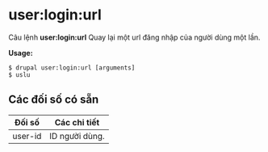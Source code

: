 # user:login:url
Câu lệnh **user:login:url** Quay lại một url đăng nhập của người dùng một lần.

**Usage:**
```
$ drupal user:login:url [arguments] 
$ uslu  
```

## Các đối số có sẵn
Đối số | Các chi tiết
---------|-------------
user-id | ID người dùng.
